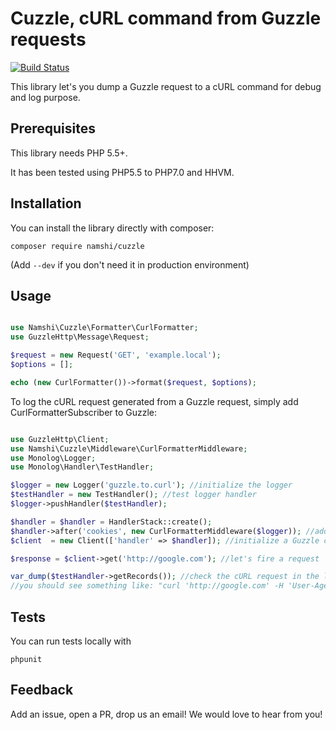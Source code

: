 # Cuzzle, cURL command from Guzzle requests

[![Build Status](https://travis-ci.org/namshi/cuzzle.svg?branch=master)](https://travis-ci.org/namshi/cuzzle)

This library let's you dump a Guzzle request to a cURL command for debug and log purpose.

## Prerequisites

This library needs PHP 5.5+.

It has been tested using PHP5.5 to PHP7.0 and HHVM.

## Installation

You can install the library directly with composer:
```
composer require namshi/cuzzle
```
(Add `--dev` if you don't need it in production environment)

## Usage

```php

use Namshi\Cuzzle\Formatter\CurlFormatter;
use GuzzleHttp\Message\Request;

$request = new Request('GET', 'example.local');
$options = [];

echo (new CurlFormatter())->format($request, $options);

```

To log the cURL request generated from a Guzzle request, simply add CurlFormatterSubscriber to Guzzle:

```php

use GuzzleHttp\Client;
use Namshi\Cuzzle\Middleware\CurlFormatterMiddleware;
use Monolog\Logger;
use Monolog\Handler\TestHandler;

$logger = new Logger('guzzle.to.curl'); //initialize the logger
$testHandler = new TestHandler(); //test logger handler
$logger->pushHandler($testHandler);

$handler = $handler = HandlerStack::create();
$handler->after('cookies', new CurlFormatterMiddleware($logger)); //add the cURL formatter middleware
$client  = new Client(['handler' => $handler]); //initialize a Guzzle client

$response = $client->get('http://google.com'); //let's fire a request

var_dump($testHandler->getRecords()); //check the cURL request in the logs, 
//you should see something like: "curl 'http://google.com' -H 'User-Agent: Guzzle/4.2.1 curl/7.37.1 PHP/5.5.16"

```

## Tests

You can run tests locally with

```
phpunit
```

## Feedback

Add an issue, open a PR, drop us an email! We would love to hear from you!
